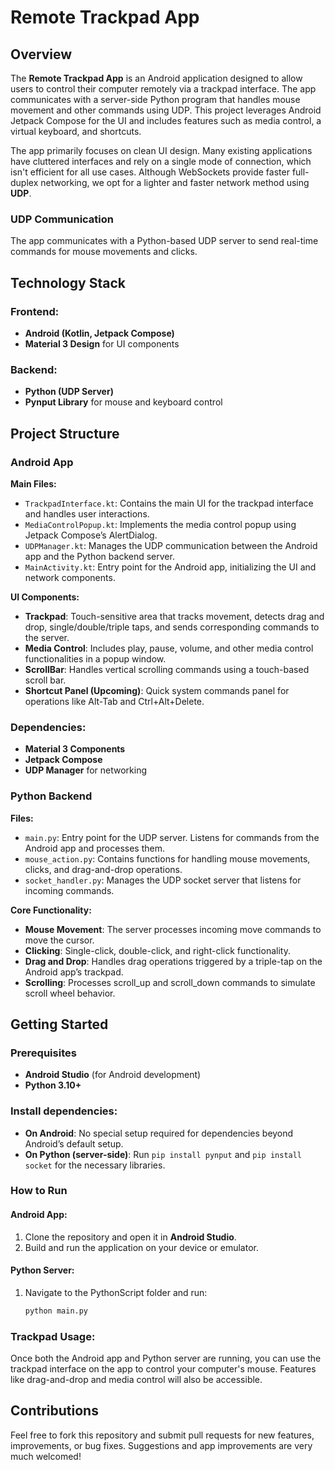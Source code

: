 # Remote Trackpad App

## Overview
The **Remote Trackpad App** is an Android application designed to allow users to control their computer remotely via a trackpad interface. The app communicates with a server-side Python program that handles mouse movement and other commands using UDP. This project leverages Android Jetpack Compose for the UI and includes features such as media control, a virtual keyboard, and shortcuts.

The app primarily focuses on clean UI design. Many existing applications have cluttered interfaces and rely on a single mode of connection, which isn't efficient for all use cases. Although WebSockets provide faster full-duplex networking, we opt for a lighter and faster network method using **UDP**.

### UDP Communication
The app communicates with a Python-based UDP server to send real-time commands for mouse movements and clicks.

## Technology Stack

### Frontend:
- **Android (Kotlin, Jetpack Compose)**
- **Material 3 Design** for UI components

### Backend:
- **Python (UDP Server)**
- **Pynput Library** for mouse and keyboard control

## Project Structure

### Android App

**Main Files:**
- `TrackpadInterface.kt`: Contains the main UI for the trackpad interface and handles user interactions.
- `MediaControlPopup.kt`: Implements the media control popup using Jetpack Compose’s AlertDialog.
- `UDPManager.kt`: Manages the UDP communication between the Android app and the Python backend server.
- `MainActivity.kt`: Entry point for the Android app, initializing the UI and network components.

**UI Components:**
- **Trackpad**: Touch-sensitive area that tracks movement, detects drag and drop, single/double/triple taps, and sends corresponding commands to the server.
- **Media Control**: Includes play, pause, volume, and other media control functionalities in a popup window.
- **ScrollBar**: Handles vertical scrolling commands using a touch-based scroll bar.
- **Shortcut Panel (Upcoming)**: Quick system commands panel for operations like Alt-Tab and Ctrl+Alt+Delete.

### Dependencies:
- **Material 3 Components**
- **Jetpack Compose**
- **UDP Manager** for networking

### Python Backend

**Files:**
- `main.py`: Entry point for the UDP server. Listens for commands from the Android app and processes them.
- `mouse_action.py`: Contains functions for handling mouse movements, clicks, and drag-and-drop operations.
- `socket_handler.py`: Manages the UDP socket server that listens for incoming commands.

**Core Functionality:**
- **Mouse Movement**: The server processes incoming move commands to move the cursor.
- **Clicking**: Single-click, double-click, and right-click functionality.
- **Drag and Drop**: Handles drag operations triggered by a triple-tap on the Android app’s trackpad.
- **Scrolling**: Processes scroll_up and scroll_down commands to simulate scroll wheel behavior.

## Getting Started

### Prerequisites
- **Android Studio** (for Android development)
- **Python 3.10+**

### Install dependencies:
- **On Android**: No special setup required for dependencies beyond Android’s default setup.
- **On Python (server-side)**: Run `pip install pynput` and `pip install socket` for the necessary libraries.

### How to Run

#### Android App:

1. Clone the repository and open it in **Android Studio**.
2. Build and run the application on your device or emulator.

#### Python Server:

1. Navigate to the PythonScript folder and run:
    ```bash
    python main.py
    ```

### Trackpad Usage:

Once both the Android app and Python server are running, you can use the trackpad interface on the app to control your computer's mouse. Features like drag-and-drop and media control will also be accessible.

## Contributions

Feel free to fork this repository and submit pull requests for new features, improvements, or bug fixes. Suggestions and app improvements are very much welcomed!

